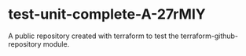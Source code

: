 # test-unit-complete-A-27rMIY
A public repository created with terraform to test the terraform-github-repository module.
